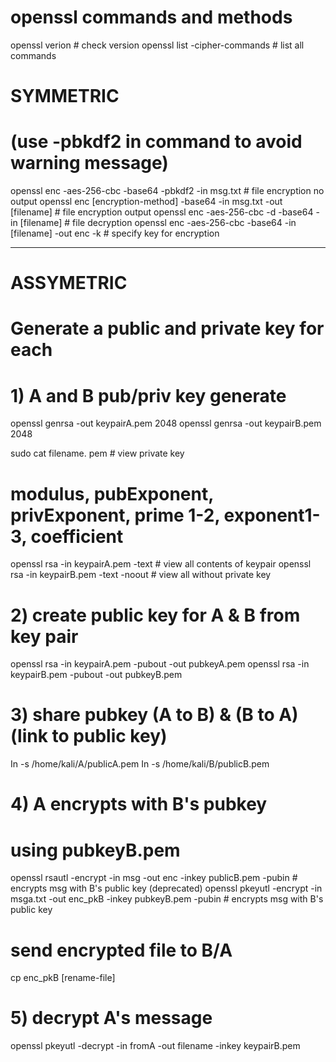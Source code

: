 # openssl commands and methods

openssl verion # check version
openssl list -cipher-commands # list all commands

# SYMMETRIC

# (use -pbkdf2 in command to avoid warning message)

openssl enc -aes-256-cbc -base64 -pbkdf2 -in msg.txt # file encryption no output
openssl enc [encryption-method] -base64 -in msg.txt -out [filename] # file encryption output
openssl enc -aes-256-cbc -d -base64 -in [filename] # file decryption
openssl enc -aes-256-cbc -base64 -in [filename] -out enc -k # specify key for encryption

---

# ASSYMETRIC

# Generate a public and private key for each

# 1) A and B pub/priv key generate

openssl genrsa -out keypairA.pem 2048
openssl genrsa -out keypairB.pem 2048

sudo cat filename. pem # view private key

# modulus, pubExponent, privExponent, prime 1-2, exponent1-3, coefficient

openssl rsa -in keypairA.pem -text # view all contents of keypair
openssl rsa -in keypairB.pem -text -noout # view all without private key

# 2) create public key for A & B from key pair

openssl rsa -in keypairA.pem -pubout -out pubkeyA.pem
openssl rsa -in keypairB.pem -pubout -out pubkeyB.pem

# 3) share pubkey (A to B) & (B to A) (link to public key)

In -s /home/kali/A/publicA.pem
In -s /home/kali/B/publicB.pem

# 4) A encrypts with B's pubkey

# using pubkeyB.pem

openssl rsautl -encrypt -in msg -out enc -inkey publicB.pem -pubin # encrypts msg with B's public key (deprecated)
openssl pkeyutl -encrypt -in msga.txt -out enc_pkB -inkey pubkeyB.pem -pubin # encrypts msg with B's public key

# send encrypted file to B/A

cp enc_pkB [rename-file]

# 5) decrypt A's message

openssl pkeyutl -decrypt -in fromA -out filename -inkey keypairB.pem
